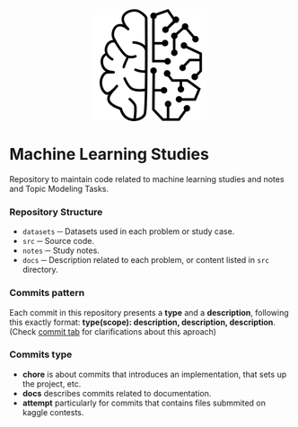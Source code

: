 <p align=center>
  <img src="./repo-thumbnail.png">
 </p>

# Machine Learning Studies
Repository to maintain code related to machine learning studies and notes and Topic Modeling Tasks.

### Repository Structure
 * `datasets` ─ Datasets used in each problem or study case.
 * `src` ─ Source code.
 * `notes` ─ Study notes.
 * `docs` ─ Description related to each problem, or content listed in `src` directory.
 
 ### Commits pattern
 Each commit in this repository presents a **type** and a **description**, following this exactly format:
 **type(scope): description, description, description**. (Check [commit tab](https://github.com/arufonsekun/machine-learning-stuff/commits/master) for clarifications about this aproach)

### Commits type

 * **chore** is about commits that introduces an implementation, that sets up the project, etc.
 * **docs** describes commits related to documentation.
 * **attempt** particularly for commits that contains files submmited on kaggle contests.

